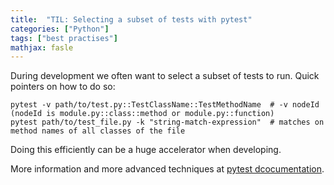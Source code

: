 ```yaml
---
title:  "TIL: Selecting a subset of tests with pytest"
categories: ["Python"]
tags: ["best practises"]
mathjax: fasle
---
```


During development we often want to select a subset of tests to run. Quick pointers on how to do so: 

```
pytest -v path/to/test.py::TestClassName::TestMethodName  # -v nodeId (nodeId is module.py::class::method or module.py::function)
pytest path/to/test_file.py -k "string-match-expression"  # matches on method names of all classes of the file  
```

Doing this efficiently can be a huge accelerator when developing. 

More information and more advanced techniques at [pytest dcocumentation](https://docs.pytest.org/en/latest/example/markers.html).
